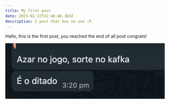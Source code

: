 ```yaml
---
title: My first post
date: 2023-02-22T22:46:46.363Z
description: I post that has no use :P
---
```

Hello, this is the first post, you reached the end of all post congrats!

![Bad luck in the game, luck in kafka. It's the saying.](screen-shot-2022-12-09-at-15.21.10.png "A joke in portuguese")